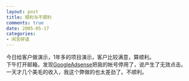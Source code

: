 ```yaml
---
layout: post
title: 顺利与不顺利
comments: true
date: 2005-05-17
categories:
- 闲言碎语
---
```


<p>今日给客户做演示，1年多的项目演示，客户比较满意，算顺利。<br />下午打开邮箱，发现<a href="https://www.google.com/adsense">GoogleAdsense</a>把我的帐号停用了，说产生了无效点击。<br />一天才几个美毛的收入，我这个弊做的也太差劲了。不顺利。</p>				
